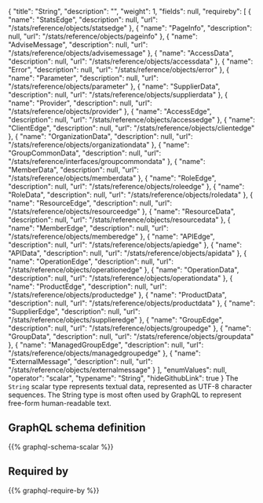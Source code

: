 {
  "title": "String",
  "description": "",
  "weight": 1,
  "fields": null,
  "requireby": [
    {
      "name": "StatsEdge",
      "description": null,
      "url": "/stats/reference/objects/statsedge"
    },
    {
      "name": "PageInfo",
      "description": null,
      "url": "/stats/reference/objects/pageinfo"
    },
    {
      "name": "AdviseMessage",
      "description": null,
      "url": "/stats/reference/objects/advisemessage"
    },
    {
      "name": "AccessData",
      "description": null,
      "url": "/stats/reference/objects/accessdata"
    },
    {
      "name": "Error",
      "description": null,
      "url": "/stats/reference/objects/error"
    },
    {
      "name": "Parameter",
      "description": null,
      "url": "/stats/reference/objects/parameter"
    },
    {
      "name": "SupplierData",
      "description": null,
      "url": "/stats/reference/objects/supplierdata"
    },
    {
      "name": "Provider",
      "description": null,
      "url": "/stats/reference/objects/provider"
    },
    {
      "name": "AccessEdge",
      "description": null,
      "url": "/stats/reference/objects/accessedge"
    },
    {
      "name": "ClientEdge",
      "description": null,
      "url": "/stats/reference/objects/clientedge"
    },
    {
      "name": "OrganizationData",
      "description": null,
      "url": "/stats/reference/objects/organizationdata"
    },
    {
      "name": "GroupCommonData",
      "description": null,
      "url": "/stats/reference/interfaces/groupcommondata"
    },
    {
      "name": "MemberData",
      "description": null,
      "url": "/stats/reference/objects/memberdata"
    },
    {
      "name": "RoleEdge",
      "description": null,
      "url": "/stats/reference/objects/roleedge"
    },
    {
      "name": "RoleData",
      "description": null,
      "url": "/stats/reference/objects/roledata"
    },
    {
      "name": "ResourceEdge",
      "description": null,
      "url": "/stats/reference/objects/resourceedge"
    },
    {
      "name": "ResourceData",
      "description": null,
      "url": "/stats/reference/objects/resourcedata"
    },
    {
      "name": "MemberEdge",
      "description": null,
      "url": "/stats/reference/objects/memberedge"
    },
    {
      "name": "APIEdge",
      "description": null,
      "url": "/stats/reference/objects/apiedge"
    },
    {
      "name": "APIData",
      "description": null,
      "url": "/stats/reference/objects/apidata"
    },
    {
      "name": "OperationEdge",
      "description": null,
      "url": "/stats/reference/objects/operationedge"
    },
    {
      "name": "OperationData",
      "description": null,
      "url": "/stats/reference/objects/operationdata"
    },
    {
      "name": "ProductEdge",
      "description": null,
      "url": "/stats/reference/objects/productedge"
    },
    {
      "name": "ProductData",
      "description": null,
      "url": "/stats/reference/objects/productdata"
    },
    {
      "name": "SupplierEdge",
      "description": null,
      "url": "/stats/reference/objects/supplieredge"
    },
    {
      "name": "GroupEdge",
      "description": null,
      "url": "/stats/reference/objects/groupedge"
    },
    {
      "name": "GroupData",
      "description": null,
      "url": "/stats/reference/objects/groupdata"
    },
    {
      "name": "ManagedGroupEdge",
      "description": null,
      "url": "/stats/reference/objects/managedgroupedge"
    },
    {
      "name": "ExternalMessage",
      "description": null,
      "url": "/stats/reference/objects/externalmessage"
    }
  ],
  "enumValues": null,
  "operator": "scalar",
  "typename": "String",
  "hideGithubLink": true
}
The `String` scalar type represents textual data, represented as UTF-8 character sequences. The String type is most often used by GraphQL to represent free-form human-readable text.
## GraphQL schema definition

{{% graphql-schema-scalar %}}

## Required by

{{% graphql-require-by %}}
